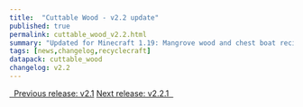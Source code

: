 ```yaml
---
title:  "Cuttable Wood - v2.2 update"
published: true
permalink: cuttable_wood_v2.2.html
summary: "Updated for Minecraft 1.19: Mangrove wood and chest boat recipes."
tags: [news,changelog,recyclecraft]
datapack: cuttable_wood
changelog: v2.2
---
```


<div class="btn-group">
    <a href="cuttable_wood_v2.1.html" role="button" class="btn btn-primary"><i class="fa fa-caret-left"></i>&nbsp; Previous release: v2.1</a>
    <a href="cuttable_wood_v2.2.1.html" role="button" class="btn btn-primary">Next release: v2.2.1 &nbsp;<i class="fa fa-caret-right"></i></a>
</div>